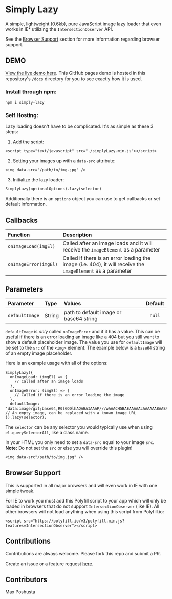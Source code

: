 # Simply Lazy

A simple, lightweight (0.6kb), pure JavaScript image lazy loader that even works in IE\* utilizing the `IntersectionObserver` API.

See the [Browser Support](#browser-support) section for more information regarding browser support.

## DEMO

[View the live demo here](https://maxshuty.github.io/simply-lazy/). This GitHub pages demo is hosted in this repository's `/docs` directory for you to see exactly how it is used.

### Install through npm:

```
npm i simply-lazy
```

### Self Hosting:

Lazy loading doesn't have to be complicated. It's as simple as these 3 steps:

1. Add the script:

```
<script type="text/javascript" src="./simplyLazy.min.js"></script>
```

2. Setting your images up with a `data-src` attribute:

```
<img data-src="/path/to/img.jpg" />
```

3. Initialize the lazy loader:

```
SimplyLazy(optionalOptions).lazy(selector)
```

Additionally there is an `options` object you can use to get callbacks or set default information.

## Callbacks

| Function              | Description                                                                                                 |
| :-------------------- | :---------------------------------------------------------------------------------------------------------- |
| `onImageLoad(imgEl)`  | Called after an image loads and it will receive the `imageElement` as a parameter                           |
| `onImageError(imgEl)` | Called if there is an error loading the image (i.e. 404), it will receive the `imageElement` as a parameter |

## Parameters

| Parameter      | Type   | Values                                 | Default |
| :------------- | :----- | :------------------------------------- | :-----: |
| `defaultImage` | String | path to default image or base64 string | `null`  |

`defaultImage` is _only_ called `onImageError` and if it has a value. This can be useful if there is an error loading an image like a 404 but you still want to show a default placeholder image. The value you use for `defaultImage` will be set to the `src` of the `<img>` element. The example below is a `base64` string of an empty image placeholder.

Here is an example usage with all of the options:

```
SimplyLazy({
  onImageLoad: (imgEl) => {
    // Called after an image loads
  },
  onImageError: (imgEl) => {
    // Called if there is an error loading the image
  },
  defaultImage: 'data:image/gif;base64,R0lGODlhAQABAIAAAP///wAAACH5BAEAAAAALAAAAAABAAEAAAICRAEAOw==' // An empty image, can be replaced with a known image URL
}).lazy(selector);
```

The `selector` can be any selector you would typically use when using `el.querySelectorAll`, like a class name.

In your HTML you only need to set a `data-src` equal to your image `src`. **Note:** Do not set the `src` or else you will override this plugin!

```
<img data-src"/path/to/img.jpg" />
```

## Browser Support

This is supported in all major browsers and will even work in IE with one simple tweak.

For IE to work you must add this Polyfill script to your app which will only be loaded in browsers that do not support `IntersectionObserver` (like IE). All other browsers will not load anything when using this script from Polyfill.io:

```
<script src="https://polyfill.io/v3/polyfill.min.js?features=IntersectionObserver"></script>
```

## Contributions

Contributions are always welcome. Please fork this repo and submit a PR.

Create an issue or a feature request [here](https://github.com/maxshuty/simply-lazy/issues).

## Contributors

Max Poshusta

